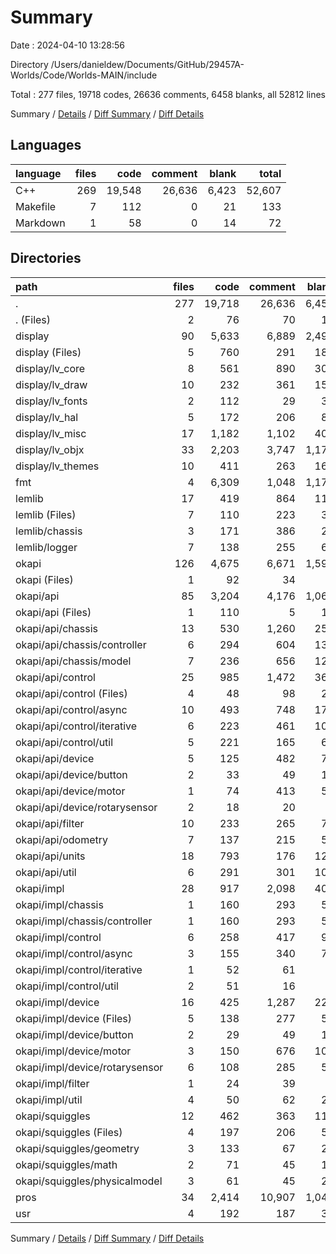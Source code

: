 # Summary

Date : 2024-04-10 13:28:56

Directory /Users/danieldew/Documents/GitHub/29457A-Worlds/Code/Worlds-MAIN/include

Total : 277 files,  19718 codes, 26636 comments, 6458 blanks, all 52812 lines

Summary / [Details](details.md) / [Diff Summary](diff.md) / [Diff Details](diff-details.md)

## Languages
| language | files | code | comment | blank | total |
| :--- | ---: | ---: | ---: | ---: | ---: |
| C++ | 269 | 19,548 | 26,636 | 6,423 | 52,607 |
| Makefile | 7 | 112 | 0 | 21 | 133 |
| Markdown | 1 | 58 | 0 | 14 | 72 |

## Directories
| path | files | code | comment | blank | total |
| :--- | ---: | ---: | ---: | ---: | ---: |
| . | 277 | 19,718 | 26,636 | 6,458 | 52,812 |
| . (Files) | 2 | 76 | 70 | 17 | 163 |
| display | 90 | 5,633 | 6,889 | 2,494 | 15,016 |
| display (Files) | 5 | 760 | 291 | 184 | 1,235 |
| display/lv_core | 8 | 561 | 890 | 301 | 1,752 |
| display/lv_draw | 10 | 232 | 361 | 152 | 745 |
| display/lv_fonts | 2 | 112 | 29 | 34 | 175 |
| display/lv_hal | 5 | 172 | 206 | 81 | 459 |
| display/lv_misc | 17 | 1,182 | 1,102 | 405 | 2,689 |
| display/lv_objx | 33 | 2,203 | 3,747 | 1,176 | 7,126 |
| display/lv_themes | 10 | 411 | 263 | 161 | 835 |
| fmt | 4 | 6,309 | 1,048 | 1,171 | 8,528 |
| lemlib | 17 | 419 | 864 | 114 | 1,397 |
| lemlib (Files) | 7 | 110 | 223 | 30 | 363 |
| lemlib/chassis | 3 | 171 | 386 | 22 | 579 |
| lemlib/logger | 7 | 138 | 255 | 62 | 455 |
| okapi | 126 | 4,675 | 6,671 | 1,591 | 12,937 |
| okapi (Files) | 1 | 92 | 34 | 9 | 135 |
| okapi/api | 85 | 3,204 | 4,176 | 1,065 | 8,445 |
| okapi/api (Files) | 1 | 110 | 5 | 17 | 132 |
| okapi/api/chassis | 13 | 530 | 1,260 | 256 | 2,046 |
| okapi/api/chassis/controller | 6 | 294 | 604 | 134 | 1,032 |
| okapi/api/chassis/model | 7 | 236 | 656 | 122 | 1,014 |
| okapi/api/control | 25 | 985 | 1,472 | 363 | 2,820 |
| okapi/api/control (Files) | 4 | 48 | 98 | 23 | 169 |
| okapi/api/control/async | 10 | 493 | 748 | 172 | 1,413 |
| okapi/api/control/iterative | 6 | 223 | 461 | 108 | 792 |
| okapi/api/control/util | 5 | 221 | 165 | 60 | 446 |
| okapi/api/device | 5 | 125 | 482 | 76 | 683 |
| okapi/api/device/button | 2 | 33 | 49 | 18 | 100 |
| okapi/api/device/motor | 1 | 74 | 413 | 51 | 538 |
| okapi/api/device/rotarysensor | 2 | 18 | 20 | 7 | 45 |
| okapi/api/filter | 10 | 233 | 265 | 71 | 569 |
| okapi/api/odometry | 7 | 137 | 215 | 51 | 403 |
| okapi/api/units | 18 | 793 | 176 | 129 | 1,098 |
| okapi/api/util | 6 | 291 | 301 | 102 | 694 |
| okapi/impl | 28 | 917 | 2,098 | 403 | 3,418 |
| okapi/impl/chassis | 1 | 160 | 293 | 54 | 507 |
| okapi/impl/chassis/controller | 1 | 160 | 293 | 54 | 507 |
| okapi/impl/control | 6 | 258 | 417 | 93 | 768 |
| okapi/impl/control/async | 3 | 155 | 340 | 78 | 573 |
| okapi/impl/control/iterative | 1 | 52 | 61 | 8 | 121 |
| okapi/impl/control/util | 2 | 51 | 16 | 7 | 74 |
| okapi/impl/device | 16 | 425 | 1,287 | 228 | 1,940 |
| okapi/impl/device (Files) | 5 | 138 | 277 | 59 | 474 |
| okapi/impl/device/button | 2 | 29 | 49 | 12 | 90 |
| okapi/impl/device/motor | 3 | 150 | 676 | 103 | 929 |
| okapi/impl/device/rotarysensor | 6 | 108 | 285 | 54 | 447 |
| okapi/impl/filter | 1 | 24 | 39 | 6 | 69 |
| okapi/impl/util | 4 | 50 | 62 | 22 | 134 |
| okapi/squiggles | 12 | 462 | 363 | 114 | 939 |
| okapi/squiggles (Files) | 4 | 197 | 206 | 53 | 456 |
| okapi/squiggles/geometry | 3 | 133 | 67 | 29 | 229 |
| okapi/squiggles/math | 2 | 71 | 45 | 10 | 126 |
| okapi/squiggles/physicalmodel | 3 | 61 | 45 | 22 | 128 |
| pros | 34 | 2,414 | 10,907 | 1,041 | 14,362 |
| usr | 4 | 192 | 187 | 30 | 409 |

Summary / [Details](details.md) / [Diff Summary](diff.md) / [Diff Details](diff-details.md)